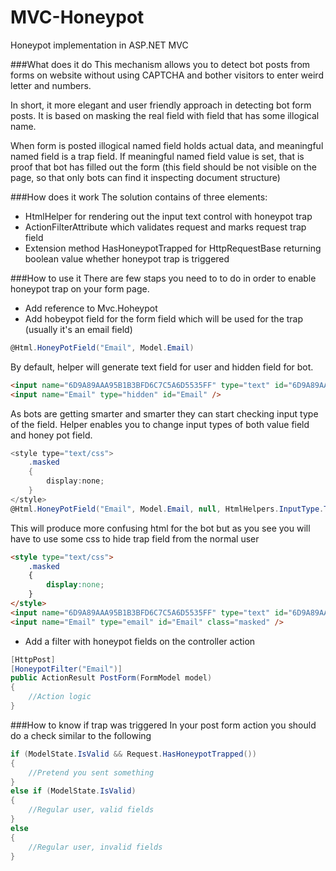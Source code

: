 MVC-Honeypot
============

Honeypot implementation in ASP.NET MVC

###What does it do
This mechanism allows you to detect bot posts from forms on website without using CAPTCHA and bother visitors to enter weird letter and numbers. 

In short, it more elegant and user friendly approach in detecting bot form posts. It is based on masking the real field with field that has some illogical name. 

When form is posted illogical named field holds actual data, and meaningful named field is a trap field. If meaningful named field value is set, that is proof that bot has filled out the form (this field should be not visible on the page, so that only bots can find it inspecting document structure)

###How does it work
The solution contains of three elements:
* HtmlHelper for rendering out the input text control with honeypot trap
* ActionFilterAttribute which validates request and marks request trap field
* Extension method HasHoneypotTrapped for HttpRequestBase returning boolean value whether honeypot trap is triggered

###How to use it
There are few staps you need to to do in order to enable honeypot trap on your form page.
* Add reference to Mvc.Hoheypot
* Add hobeypot field for the form field which will be used for the trap (usually it's an email field)
```cs
@Html.HoneyPotField("Email", Model.Email)
```
By default, helper will generate text field for user and hidden field for bot. 
```html
<input name="6D9A89AAA95B1B3BFD6C7C5A6D5535FF" type="text" id="6D9A89AAA95B1B3BFD6C7C5A6D5535FF" />
<input name="Email" type="hidden" id="Email" />
```
As bots are getting smarter and smarter they can start checking input type of the field. Helper enables you to change input types of both value field and honey pot field.
```cs
<style type="text/css">
    .masked
    {
        display:none;
    }
</style>
@Html.HoneyPotField("Email", Model.Email, null, HtmlHelpers.InputType.Text, "masked", HtmlHelpers.InputType.Email)
```
This will produce more confusing html for the bot but as you see you will have to use some css to hide trap field from the normal user
```html
<style type="text/css">
    .masked
    {
        display:none;
    }
</style>
<input name="6D9A89AAA95B1B3BFD6C7C5A6D5535FF" type="text" id="6D9A89AAA95B1B3BFD6C7C5A6D5535FF" />
<input name="Email" type="email" id="Email" class="masked" />
```
* Add a filter with honeypot fields on the controller action
```cs
[HttpPost]
[HoneypotFilter("Email")]
public ActionResult PostForm(FormModel model)
{
    //Action logic
}
```
###How to know if trap was triggered
In your post form action you should do a check similar to the following
```cs
if (ModelState.IsValid && Request.HasHoneypotTrapped())
{
    //Pretend you sent something
}
else if (ModelState.IsValid)
{
    //Regular user, valid fields
}
else
{
    //Regular user, invalid fields
}
```
